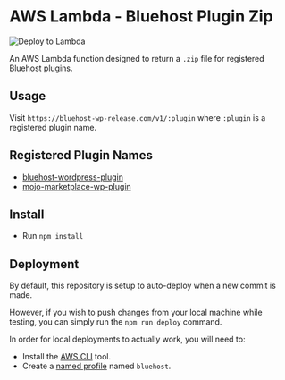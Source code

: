 # AWS Lambda - Bluehost Plugin Zip

![Deploy to Lambda](https://github.com/bluehost/lambda-bluehost-plugin-zip/workflows/Deploy%20to%20Lambda/badge.svg)

An AWS Lambda function designed to return a `.zip` file for registered Bluehost plugins.

## Usage

Visit `https://bluehost-wp-release.com/v1/:plugin` where `:plugin` is a registered plugin name.

## Registered Plugin Names

- [bluehost-wordpress-plugin](https://github.com/bluehost/bluehost-wordpress-plugin)
- [mojo-marketplace-wp-plugin](https://github.com/mojoness/mojo-marketplace-wp-plugin)

## Install

- Run `npm install`

## Deployment

By default, this repository is setup to auto-deploy when a new commit is made.

However, if you wish to push changes from your local machine while testing, you can simply run the `npm run deploy` command. 

In order for local deployments to actually work, you will need to:

- Install the [AWS CLI](https://docs.aws.amazon.com/cli/latest/userguide/cli-chap-install.html) tool.
- Create a [named profile](https://docs.aws.amazon.com/cli/latest/userguide/cli-configure-profiles.html) named `bluehost`. 
